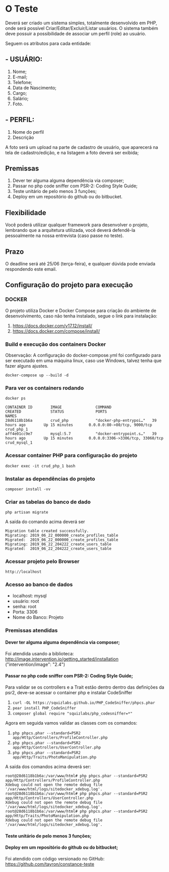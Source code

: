 # O Teste

Deverá ser criado um sistema simples, totalmente desenvolvido em PHP, onde será possível Criar/Editar/Excluir/Listar usuários. O sistema também deve possuir a possibilidade de associar um perfil (role) ao usuário.

Seguem os atributos para cada entidade:

## - USUÁRIO:
1. Nome;
2. E-mail;
3. Telefone;
4. Data de Nascimento;
5. Cargo;
6. Salário;
7. Foto.

## - PERFIL:
1. Nome do perfil
2. Descrição

A foto será um upload na parte de cadastro de usuário, que aparecerá na tela de cadastro/edição, e na listagem a foto deverá ser  exibida;

## Premissas
1. Dever ter alguma alguma dependência via composer;
2. Passar no php code sniffer com PSR-2: Coding Style Guide;
3. Teste unitário de pelo menos 3 funções;
4. Deploy em um repositório do github ou do bitbucket.

## Flexibilidade
Você poderá utilizar qualquer framework para desenvolver o projeto, lembrando que a arquitetura utilizada, você deverá defendê-la pessoalmente na nossa entrevista (caso passe no teste).

## Prazo
O deadline será até  25/06 (terça-feira), e qualquer dúvida pode enviada respondendo este email.


## Configuração do projeto para execução

### DOCKER
O projeto utiliza Docker e Docker Compose para criação do ambiente de desenvolvimento, caso não tenha instalado, segue o link para instalação:
1. https://docs.docker.com/v17.12/install/
2. https://docs.docker.com/compose/install/

### Build e execução dos containers Docker
Observação: A configuração do docker-compose.yml foi configurado para ser executado 
em uma máquina linux, caso use Windows, talvez tenha que fazer alguns ajustes.

```docker-compose up --build -d```

### Para ver os containers rodando
```docker ps```

```
CONTAINER ID        IMAGE               COMMAND                  CREATED             STATUS              PORTS                               NAMES
28d6118b1b6a        crud_php            "docker-php-entrypoi…"   39 hours ago        Up 15 minutes       0.0.0.0:80->80/tcp, 9000/tcp        crud_php_1
aff4e01cc9e7        mysql:5.7           "docker-entrypoint.s…"   39 hours ago        Up 15 minutes       0.0.0.0:3306->3306/tcp, 33060/tcp   crud_mysql_1
```

### Acessar container PHP para configuração do projeto
```docker exec -it crud_php_1 bash```

### Instalar as dependências do projeto
```composer install -vv```

### Criar as tabelas do banco de dado
```php artisan migrate```

A saída do comando acima deverá ser
```
Migration table created successfully.
Migrating: 2019_06_22_000000_create_profiles_table
Migrated:  2019_06_22_000000_create_profiles_table
Migrating: 2019_06_22_204222_create_users_table
Migrated:  2019_06_22_204222_create_users_table
```


### Acessar projeto pelo Browser
```http://localhost```

### Acesso ao banco de dados
* localhost: mysql
* usuário: root
* senha: root
* Porta: 3306
* Nome do Banco: Projeto


### Premissas atendidas

#### Dever ter alguma alguma dependência via composer;

Foi atendida usando a biblioteca: http://image.intervention.io/getting_started/installation ("intervention/image": "2.4")

#### Passar no php code sniffer com PSR-2: Coding Style Guide;

Para validar se os controllers e a Trait estão dentro dentro das definições da psr2,
deve-se acessar o container php e instalar CodeSniffer

1. ```curl -OL https://squizlabs.github.io/PHP_CodeSniffer/phpcs.phar```
2. ```pear install PHP_CodeSniffer```
3. ```composer global require "squizlabs/php_codesniffer=*"```

Agora em seguida vamos validar as classes com os comandos:

1. ```php phpcs.phar --standard=PSR2 app/Http/Controllers/ProfileController.php```
2. ```php phpcs.phar --standard=PSR2 app/Http/Controllers/UserController.php```
3. ```php phpcs.phar --standard=PSR2 app/Http/Traits/PhotoManipulation.php```

A saída dos comandos acima deverá ser:
```
root@28d6118b1b6a:/var/www/html# php phpcs.phar --standard=PSR2 app/Http/Controllers/ProfileController.php
Xdebug could not open the remote debug file '/var/www/html/logs/sitedocker_xdebug.log'.
root@28d6118b1b6a:/var/www/html# php phpcs.phar --standard=PSR2 app/Http/Controllers/UserController.php
Xdebug could not open the remote debug file '/var/www/html/logs/sitedocker_xdebug.log'.
root@28d6118b1b6a:/var/www/html# php phpcs.phar --standard=PSR2 app/Http/Traits/PhotoManipulation.php
Xdebug could not open the remote debug file '/var/www/html/logs/sitedocker_xdebug.log'.
```

#### Teste unitário de pelo menos 3 funções;


#### Deploy em um repositório do github ou do bitbucket;

Foi atendido com código versionado no GitHub: https://github.com/tayron/constance-teste


